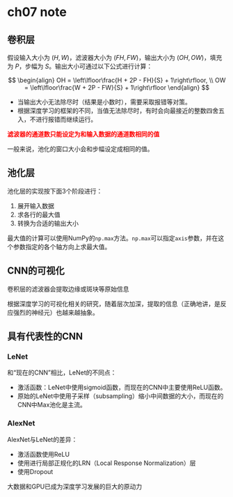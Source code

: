 # ch07 note

## 卷积层

假设输入大小为 $(H, W)$，滤波器大小为 $(FH, FW)$，输出大小为 $(OH, OW)$，填充为 $P$，步幅为 $S$。输出大小可通过以下公式进行计算：

$$
\begin{align}
OH = \left\lfloor\frac{H + 2P - FH}{S} + 1\right\rfloor, \\
OW = \left\lfloor\frac{W + 2P - FW}{S} + 1\right\rfloor
\end{align}
$$

- 当输出大小无法除尽时（结果是小数时），需要采取报错等对策。
- 根据深度学习的框架的不同，当值无法除尽时，有时会向最接近的整数四舍五入，不进行报错而继续运行。

<p style="color: red; font-weight: bold;">滤波器的通道数只能设定为和输入数据的通道数相同的值</p>

一般来说，池化的窗口大小会和步幅设定成相同的值。

## 池化层

池化层的实现按下面3个阶段进行：
1. 展开输入数据
2. 求各行的最大值
3. 转换为合适的输出大小

最大值的计算可以使用NumPy的`np.max`方法。`np.max`可以指定`axis`参数，并在这个参数指定的各个轴方向上求最大值。

## CNN的可视化

卷积层的滤波器会提取边缘或斑块等原始信息

根据深度学习的可视化相关的研究，随着层次加深，提取的信息（正确地讲，是反应强烈的神经元）也越来越抽象。

## 具有代表性的CNN

### LeNet

和“现在的CNN”相比，LeNet的不同点：
- 激活函数：LeNet中使用sigmoid函数，而现在的CNN中主要使用ReLU函数。
- 原始的LeNet中使用子采样（subsampling）缩小中间数据的大小，而现在的CNN中Max池化是主流。

### AlexNet

AlexNet与LeNet的差异：
- 激活函数使用ReLU
- 使用进行局部正规化的LRN（Local Response Normalization）层
- 使用Dropout

大数据和GPU已成为深度学习发展的巨大的原动力



